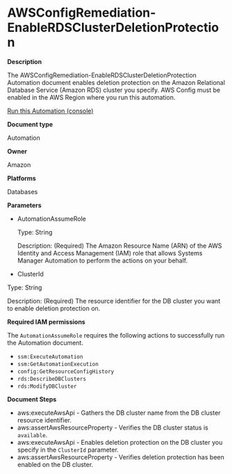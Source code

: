 # AWSConfigRemediation\-EnableRDSClusterDeletionProtection<a name="automation-aws-enable-rds-cluster-deletion-protection"></a>

**Description**

The AWSConfigRemediation\-EnableRDSClusterDeletionProtection Automation document enables deletion protection on the Amazon Relational Database Service \(Amazon RDS\) cluster you specify\. AWS Config must be enabled in the AWS Region where you run this automation\.

[Run this Automation \(console\)](https://console.aws.amazon.com/systems-manager/automation/execute/AWSConfigRemediation-EnableRDSClusterDeletionProtection)

**Document type**

Automation

**Owner**

Amazon

**Platforms**

Databases

**Parameters**
+ AutomationAssumeRole

  Type: String

  Description: \(Required\) The Amazon Resource Name \(ARN\) of the AWS Identity and Access Management \(IAM\) role that allows Systems Manager Automation to perform the actions on your behalf\.
+  ClusterId

  Type: String

  Description: \(Required\) The resource identifier for the DB cluster you want to enable deletion protection on\.

**Required IAM permissions**

The `AutomationAssumeRole` requires the following actions to successfully run the Automation document\.
+ `ssm:ExecuteAutomation`
+ `ssm:GetAutomationExecution`
+ `config:GetResourceConfigHistory`
+ `rds:DescribeDBClusters`
+ `rds:ModifyDBCluster`

**Document Steps**
+ aws:executeAwsApi \- Gathers the DB cluster name from the DB cluster resource identifier\.
+ aws:assertAwsResourceProperty \- Verifies the DB cluster status is `available`\.
+ aws:executeAwsApi \- Enables deletion protection on the DB cluster you specify in the `ClusterId` parameter\.
+ aws:assertAwsResourceProperty \- Verifies deletion protection has been enabled on the DB cluster\.